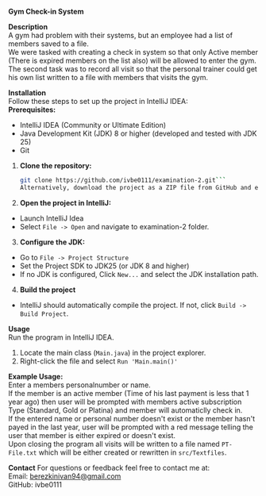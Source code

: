 **Gym Check-in System**<br>

**Description**<br>
A gym had problem with their systems, but an employee had a list of members saved to a file. <br>
We were tasked with creating a check in system so that only Active member (There is expired members on the list also) will be allowed to enter the gym. <br>
The second task was to record all visit so that the personal trainer could get his own list written to a file with members that visits the gym.<br>

**Installation**<br>
Follow these steps to set up the project in IntelliJ IDEA:<br>
**Prerequisites:**<br>
* IntelliJ IDEA (Community or Ultimate Edition)<br>
* Java Development Kit (JDK) 8 or higher (developed and tested with JDK 25)<br>
* Git <br>

1) **Clone the repository:**<br>
   ```bash
   git clone https://github.com/ivbe0111/examination-2.git```
   Alternatively, download the project as a ZIP file from GitHub and extract it.<br>
2) **Open the project in IntelliJ:**<br>
* Launch IntelliJ Idea<br>
* Select `File -> Open` and navigate to examination-2 folder.<br>
3) **Configure the JDK:**<br>
* Go to `File -> Project Structure`<br>
* Set the Project SDK to JDK25 (or JDK 8 and higher)<br>
* If no JDK is configured, Click `New...` and select the JDK installation path.<br>
4) **Build the project**<br>
* IntelliJ should automatically compile the project. If not, click `Build -> Build Project`.<br>

**Usage**<br>
Run the program in IntelliJ IDEA.<br>
1) Locate the main class (`Main.java`) in the project explorer.<br>
2) Right-click the file and select `Run 'Main.main()'`<br>

**Example Usage:**<br>
Enter a members personalnumber or name. <br>
If the member is an active member (Time of his last payment is less that 1 year ago) then user will be prompted with members active subscription Type (Standard, Gold or Platina) and member will automaticlly check in.<br>
If the entered name or personal number doesn't exist or the member hasn't payed in the last year, user will be prompted with a red message telling the user that member is either expired or doesn't exist.<br>
Upon closing the program all visits will be written to a file named `PT-File.txt` which will be either created or rewritten in `src/Textfiles`.<br>

**Contact**
For questions or feedback feel free to contact me at:<br>
Email: berezkinivan94@gmail.com<br>
GitHub: ivbe0111<br>
